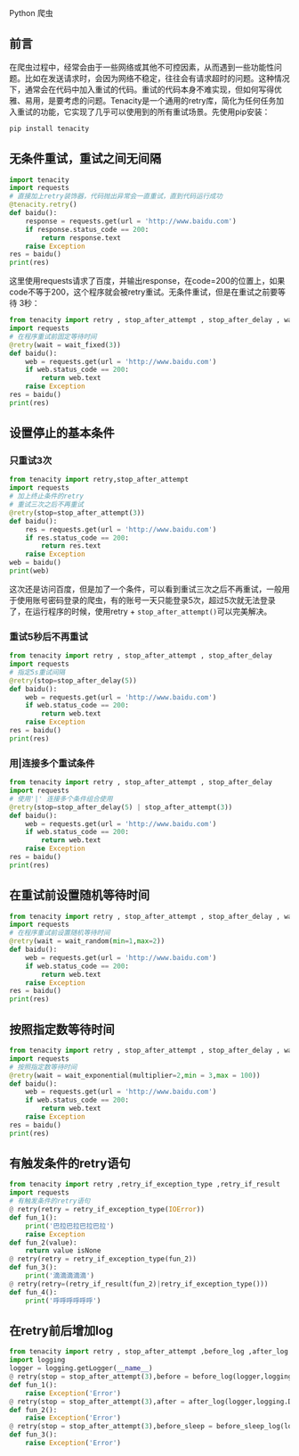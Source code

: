Python 爬虫
<a name="A6nSH"></a>
## 前言
在爬虫过程中，经常会由于一些网络或其他不可控因素，从而遇到一些功能性问题。比如在发送请求时，会因为网络不稳定，往往会有请求超时的问题。这种情况下，通常会在代码中加入重试的代码。重试的代码本身不难实现，但如何写得优雅、易用，是要考虑的问题。Tenacity是一个通用的retry库，简化为任何任务加入重试的功能，它实现了几乎可以使用到的所有重试场景。先使用pip安装：
```bash
pip install tenacity
```
<a name="5cC4Y"></a>
## 无条件重试，重试之间无间隔
```python
import tenacity
import requests
# 直接加上retry装饰器，代码抛出异常会一直重试，直到代码运行成功
@tenacity.retry()
def baidu():
    response = requests.get(url = 'http://www.baidu.com')
    if response.status_code == 200:
        return response.text
    raise Exception
res = baidu()
print(res)
```
这里使用requests请求了百度，并输出response，在code=200的位置上，如果code不等于200，这个程序就会被retry重试。无条件重试，但是在重试之前要等待 3秒：
```python
from tenacity import retry , stop_after_attempt , stop_after_delay , wait_fixed
import requests
# 在程序重试前固定等待时间
@retry(wait = wait_fixed(3))
def baidu():
    web = requests.get(url = 'http://www.baidu.com')
    if web.status_code == 200:
        return web.text
    raise Exception
res = baidu()
print(res)
```
<a name="CYI4L"></a>
## 设置停止的基本条件
<a name="BWaPK"></a>
### 只重试3次
```python
from tenacity import retry,stop_after_attempt
import requests
# 加上终止条件的retry
# 重试三次之后不再重试
@retry(stop=stop_after_attempt(3))
def baidu():
    res = requests.get(url = 'http://www.baidu.com')
    if res.status_code == 200:
        return res.text
    raise Exception
web = baidu()
print(web)
```
这次还是访问百度，但是加了一个条件，可以看到重试三次之后不再重试，一般用于使用账号密码登录的爬虫，有的账号一天只能登录5次，超过5次就无法登录了，在运行程序的时候，使用retry + `stop_after_attempt()`可以完美解决。
<a name="PAJji"></a>
### 重试5秒后不再重试
```python
from tenacity import retry , stop_after_attempt , stop_after_delay
import requests
# 指定5s重试间隔
@retry(stop=stop_after_delay(5))
def baidu():
    web = requests.get(url = 'http://www.baidu.com')
    if web.status_code == 200:
        return web.text
    raise Exception
res = baidu()
print(res)
```
<a name="p13TJ"></a>
### 用|连接多个重试条件
```python
from tenacity import retry , stop_after_attempt , stop_after_delay
import requests
# 使用'|' 连接多个条件组合使用
@retry(stop=stop_after_delay(5) | stop_after_attempt(3))
def baidu():
    web = requests.get(url = 'http://www.baidu.com')
    if web.status_code == 200:
        return web.text
    raise Exception
res = baidu()
print(res)
```
<a name="sqs8S"></a>
## 在重试前设置随机等待时间
```python
from tenacity import retry , stop_after_attempt , stop_after_delay , wait_fixed , wait_random
import requests
# 在程序重试前设置随机等待时间
@retry(wait = wait_random(min=1,max=2))
def baidu():
    web = requests.get(url = 'http://www.baidu.com')
    if web.status_code == 200:
        return web.text
    raise Exception
res = baidu()
print(res)
```
<a name="Wz6ST"></a>
## 按照指定数等待时间
```python
from tenacity import retry , stop_after_attempt , stop_after_delay , wait_fixed , wait_random , wait_exponential
import requests
# 按照指定数等待时间
@retry(wait = wait_exponential(multiplier=2,min = 3,max = 100))
def baidu():
    web = requests.get(url = 'http://www.baidu.com')
    if web.status_code == 200:
        return web.text
    raise Exception
res = baidu()
print(res)
```
<a name="b7hTR"></a>
## 有触发条件的retry语句
```python
from tenacity import retry ,retry_if_exception_type ,retry_if_result
import requests
# 有触发条件的retry语句
@ retry(retry = retry_if_exception_type(IOError))
def fun_1():
    print('巴拉巴拉巴拉巴拉')
    raise Exception
def fun_2(value):
    return value isNone
@ retry(retry = retry_if_exception_type(fun_2))
def fun_3():
    print('滴滴滴滴滴')
@ retry(retry=(retry_if_result(fun_2)|retry_if_exception_type()))
def fun_4():
    print('呼呼呼呼呼呼')
```
<a name="V6BMS"></a>
## 在retry前后增加log
```python
from tenacity import retry , stop_after_attempt ,before_log ,after_log , before_sleep_log
import logging
logger = logging.getLogger(__name__)
@ retry(stop = stop_after_attempt(3),before = before_log(logger,logging.DEBUG))
def fun_1():
    raise Exception('Error')
@ retry(stop = stop_after_attempt(3),after = after_log(logger,logging.DEBUG))
def fun_2():
    raise Exception('Error')
@ retry(stop = stop_after_attempt(3),before_sleep = before_sleep_log(logger,logging.DEBUG))
def fun_3():
    raise Exception('Error')
```

